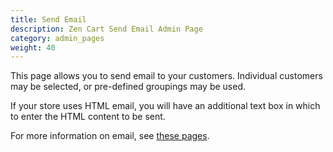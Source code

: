 ```yaml
---
title: Send Email 
description: Zen Cart Send Email Admin Page 
category: admin_pages
weight: 40
---
```


This page allows you to send email to your customers. Individual customers may be selected, or pre-defined groupings may be used.

If your store uses HTML email, you will have an additional text box in which to enter the HTML content to be sent. 

For more information on email, see [these pages](/user/email/).
